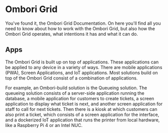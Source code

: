 # Ombori Grid
You've found it, the Ombori Grid Documentation. On here you'll find all you need to know about  how to work with the Ombori Grid, but also how the Ombori Grid operates, what intentions it has and what it can do.

## Apps
The Ombori Grid is built up on top of applications. These applications can be applied to any device in a variety of ways. There are mobile applications (PWA), Screen Applications, and IoT applications.  Most solutions build on top of the Ombori Grid consist of a combination of applications. 

For example, an Ombori-build solution is the Queueing solution. The queueing solution consists of a server-side application running the database, a mobile application for customers to create tickets, a screen application to display what ticket is next, and another screen application for staff to call for next tickets. Then there is a kiosk at which customers can also print a ticket, which consists of a screen application for the interface, and a dockerized IoT application that runs the printer from local hardware, like a Raspberry Pi 4 or an Intel NUC.

